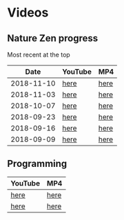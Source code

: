 # Videos

## Nature Zen progress

Most recent at the top

Date|YouTube|MP4
---|---|---
2018-11-10|[here](https://youtu.be/iBzrC0pLaPE)|[here](http://www.richelbilderbeek.nl/nature_zen_20181110.ogv)
2018-11-03|[here](https://youtu.be/ZAkvK3CWLFM)|[here](http://www.richelbilderbeek.nl/nature_zen_20181103.ogv)|
2018-10-07|[here](https://youtu.be/bYTBSPJuB7U)|[here](http://www.richelbilderbeek.nl/nature_zen_20181007.mp4)
2018-09-23|[here](https://youtu.be/rg2jB2NB9MY)|[here](http://www.richelbilderbeek.nl/nature_zen_20180923.mp4)
2018-09-16|[here](https://youtu.be/ad49OX7_lww)|[here](http://www.richelbilderbeek.nl/nature_zen_20180916.mp4)
2018-09-09|[here](https://youtu.be/e-2ua3MeoyU)|[here](http://www.richelbilderbeek.nl/nature_zen_20180909.mp4)

## Programming

YouTube|MP4
---|---
[here](https://youtu.be/U0-Wv_ek0k8)|[here](http://richelbilderbeek.nl/nature_zen_klassenontwerp_1.ogv)
[here](https://youtu.be/tCC_Kf_K_48)|[here](http://richelbilderbeek.nl/nature_zen_klassenontwerp_2.ogv)
